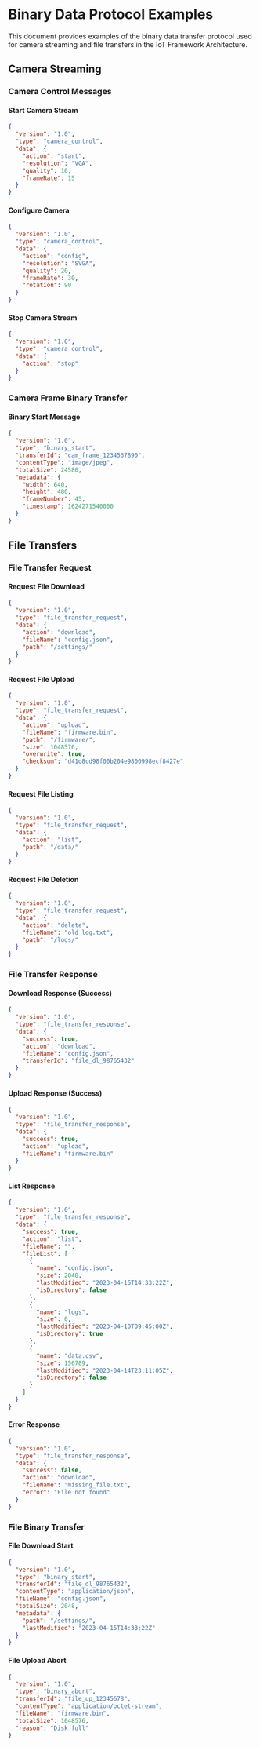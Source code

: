 # Binary Data Protocol Examples

This document provides examples of the binary data transfer protocol used for camera streaming and file transfers in the IoT Framework Architecture.

## Camera Streaming

### Camera Control Messages

#### Start Camera Stream

```json
{
  "version": "1.0",
  "type": "camera_control",
  "data": {
    "action": "start",
    "resolution": "VGA",
    "quality": 10,
    "frameRate": 15
  }
}
```

#### Configure Camera

```json
{
  "version": "1.0",
  "type": "camera_control",
  "data": {
    "action": "config",
    "resolution": "SVGA",
    "quality": 20,
    "frameRate": 30,
    "rotation": 90
  }
}
```

#### Stop Camera Stream

```json
{
  "version": "1.0",
  "type": "camera_control",
  "data": {
    "action": "stop"
  }
}
```

### Camera Frame Binary Transfer

#### Binary Start Message

```json
{
  "version": "1.0",
  "type": "binary_start",
  "transferId": "cam_frame_1234567890",
  "contentType": "image/jpeg",
  "totalSize": 24580,
  "metadata": {
    "width": 640,
    "height": 480,
    "frameNumber": 45,
    "timestamp": 1624271540000
  }
}
```

## File Transfers

### File Transfer Request

#### Request File Download

```json
{
  "version": "1.0",
  "type": "file_transfer_request",
  "data": {
    "action": "download",
    "fileName": "config.json",
    "path": "/settings/"
  }
}
```

#### Request File Upload

```json
{
  "version": "1.0",
  "type": "file_transfer_request",
  "data": {
    "action": "upload",
    "fileName": "firmware.bin",
    "path": "/firmware/",
    "size": 1048576,
    "overwrite": true,
    "checksum": "d41d8cd98f00b204e9800998ecf8427e"
  }
}
```

#### Request File Listing

```json
{
  "version": "1.0",
  "type": "file_transfer_request",
  "data": {
    "action": "list",
    "path": "/data/"
  }
}
```

#### Request File Deletion

```json
{
  "version": "1.0",
  "type": "file_transfer_request",
  "data": {
    "action": "delete",
    "fileName": "old_log.txt",
    "path": "/logs/"
  }
}
```

### File Transfer Response

#### Download Response (Success)

```json
{
  "version": "1.0",
  "type": "file_transfer_response",
  "data": {
    "success": true,
    "action": "download",
    "fileName": "config.json",
    "transferId": "file_dl_98765432"
  }
}
```

#### Upload Response (Success)

```json
{
  "version": "1.0",
  "type": "file_transfer_response",
  "data": {
    "success": true,
    "action": "upload",
    "fileName": "firmware.bin"
  }
}
```

#### List Response

```json
{
  "version": "1.0",
  "type": "file_transfer_response",
  "data": {
    "success": true,
    "action": "list",
    "fileName": "",
    "fileList": [
      {
        "name": "config.json",
        "size": 2048,
        "lastModified": "2023-04-15T14:33:22Z",
        "isDirectory": false
      },
      {
        "name": "logs",
        "size": 0,
        "lastModified": "2023-04-10T09:45:00Z",
        "isDirectory": true
      },
      {
        "name": "data.csv",
        "size": 156789,
        "lastModified": "2023-04-14T23:11:05Z",
        "isDirectory": false
      }
    ]
  }
}
```

#### Error Response

```json
{
  "version": "1.0",
  "type": "file_transfer_response",
  "data": {
    "success": false,
    "action": "download",
    "fileName": "missing_file.txt",
    "error": "File not found"
  }
}
```

### File Binary Transfer

#### File Download Start

```json
{
  "version": "1.0",
  "type": "binary_start",
  "transferId": "file_dl_98765432",
  "contentType": "application/json",
  "fileName": "config.json",
  "totalSize": 2048,
  "metadata": {
    "path": "/settings/",
    "lastModified": "2023-04-15T14:33:22Z"
  }
}
```

#### File Upload Abort

```json
{
  "version": "1.0",
  "type": "binary_abort",
  "transferId": "file_up_12345678",
  "contentType": "application/octet-stream",
  "fileName": "firmware.bin",
  "totalSize": 1048576,
  "reason": "Disk full"
}
```
